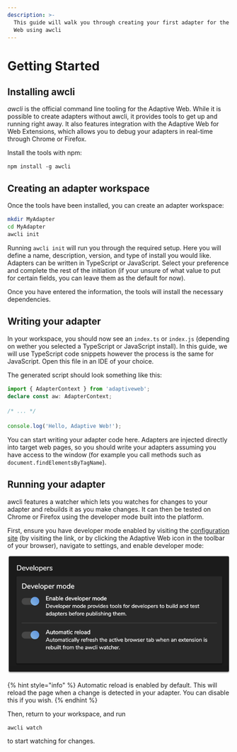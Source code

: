 ```yaml
---
description: >-
  This guide will walk you through creating your first adapter for the Adaptive
  Web using awcli
---
```


# Getting Started

## Installing awcli

_awcli_ is the official command line tooling for the Adaptive Web. While it is possible to create adapters without awcli, it provides tools to get up and running right away. It also features integration with the Adaptive Web for Web Extensions, which allows you to debug your adapters in real-time through Chrome or Firefox.

Install the tools with npm:

```text
npm install -g awcli
```

## Creating an adapter workspace

Once the tools have been installed, you can create an adapter workspace:

```bash
mkdir MyAdapter
cd MyAdapter
awcli init
```

Running `awcli init` will run you through the required setup. Here you will define a name, description, version, and type of install you would like. Adapters can be written in TypeScript or JavaScript. Select your preference and complete the rest of the initiation \(if your unsure of what value to put for certain fields, you can leave them as the default for now\).

Once you have entered the information, the tools will install the necessary dependencies.

## Writing your adapter

In your workspace, you should now see an `index.ts` or `index.js` \(depending on wether you selected a TypeScript or JavaScript install\). In this guide, we will use TypeScript code snippets however the process is the same for JavaScript. Open this file in an IDE of your choice.

The generated script should look something like this:

```typescript
import { AdapterContext } from 'adaptiveweb'; 
declare const aw: AdapterContext;

/* ... */

console.log('Hello, Adaptive Web!');
```

You can start writing your adapter code here. Adapters are injected directly into target web pages, so you should write your adapters assuming you have access to the window \(for example you call methods such as `document.findElementsByTagName`\). 

## Running your adapter

awcli features a watcher which lets you watches for changes to your adapter and rebuilds it as you make changes. It can then be tested on Chrome or Firefox using the developer mode built into the platform.

First, ensure you have developer mode enabled by visiting the [configuration site](https://adaptiveweb.io/configure) \(by visiting the link, or by clicking the Adaptive Web icon in the toolbar of your browser\), navigate to settings, and enable developer mode:

![](../.gitbook/assets/image%20%283%29.png)

{% hint style="info" %}
Automatic reload is enabled by default. This will reload the page when a change is detected in your adapter. You can disable this if you wish.
{% endhint %}

Then, return to your workspace, and run

```text
awcli watch
```

to start watching for changes.

